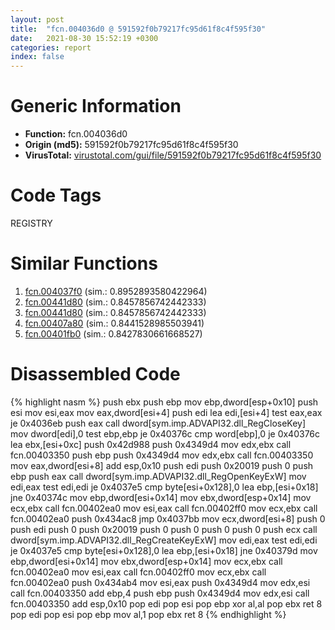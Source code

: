 ```yaml
---
layout: post
title:  "fcn.004036d0 @ 591592f0b79217fc95d61f8c4f595f30"
date:   2021-08-30 15:52:19 +0300
categories: report
index: false
---
```


# Generic Information
- **Function:** fcn.004036d0
- **Origin (md5):** 591592f0b79217fc95d61f8c4f595f30
- **VirusTotal:** [virustotal.com/gui/file/591592f0b79217fc95d61f8c4f595f30][virustotal_ref]

# Code Tags
<span class="tag" id="REGISTRY">REGISTRY</span>


# Similar Functions

1. [fcn.004037f0][similar_1_ref] (sim.: 0.8952893580422964)
2. [fcn.00441d80][similar_2_ref] (sim.: 0.8457856742442333)
3. [fcn.00441d80][similar_3_ref] (sim.: 0.8457856742442333)
4. [fcn.00407a80][similar_4_ref] (sim.: 0.8441528985503941)
5. [fcn.00401fb0][similar_5_ref] (sim.: 0.8427830661668527)


# Disassembled Code

{% highlight nasm %}
push ebx
push ebp
mov ebp,dword[esp+0x10]
push esi
mov esi,eax
mov eax,dword[esi+4]
push edi
lea edi,[esi+4]
test eax,eax
je 0x4036eb
push eax
call dword[sym.imp.ADVAPI32.dll_RegCloseKey]
mov dword[edi],0
test ebp,ebp
je 0x40376c
cmp word[ebp],0
je 0x40376c
lea ebx,[esi+0xc]
push 0x42d988
push 0x4349d4
mov edx,ebx
call fcn.00403350
push ebp
push 0x4349d4
mov edx,ebx
call fcn.00403350
mov eax,dword[esi+8]
add esp,0x10
push edi
push 0x20019
push 0
push ebp
push eax
call dword[sym.imp.ADVAPI32.dll_RegOpenKeyExW]
mov edi,eax
test edi,edi
je 0x4037e5
cmp byte[esi+0x128],0
lea ebp,[esi+0x18]
jne 0x40374c
mov ebp,dword[esi+0x14]
mov ebx,dword[esp+0x14]
mov ecx,ebx
call fcn.00402ea0
mov esi,eax
call fcn.00402ff0
mov ecx,ebx
call fcn.00402ea0
push 0x434ac8
jmp 0x4037bb
mov ecx,dword[esi+8]
push 0
push edi
push 0
push 0x20019
push 0
push 0
push 0
push 0
push ecx
call dword[sym.imp.ADVAPI32.dll_RegCreateKeyExW]
mov edi,eax
test edi,edi
je 0x4037e5
cmp byte[esi+0x128],0
lea ebp,[esi+0x18]
jne 0x40379d
mov ebp,dword[esi+0x14]
mov ebx,dword[esp+0x14]
mov ecx,ebx
call fcn.00402ea0
mov esi,eax
call fcn.00402ff0
mov ecx,ebx
call fcn.00402ea0
push 0x434ab4
mov esi,eax
push 0x4349d4
mov edx,esi
call fcn.00403350
add ebp,4
push ebp
push 0x4349d4
mov edx,esi
call fcn.00403350
add esp,0x10
pop edi
pop esi
pop ebp
xor al,al
pop ebx
ret 8
pop edi
pop esi
pop ebp
mov al,1
pop ebx
ret 8
{% endhighlight %}


[similar_1_ref]: /report/fcn.004037f0@591592f0b79217fc95d61f8c4f595f30
[similar_2_ref]: /report/fcn.00441d80@ec199daf84c7d2c754bb8d013dd4880e
[similar_3_ref]: /report/fcn.00441d80@4fe6510221c33bf023f6abed461fc13f
[similar_4_ref]: /report/fcn.00407a80@fac4f0be03ac37bd8be7ef737cdcee10
[similar_5_ref]: /report/fcn.00401fb0@fac4f0be03ac37bd8be7ef737cdcee10
[virustotal_ref]: https://www.virustotal.com/gui/file/591592f0b79217fc95d61f8c4f595f30